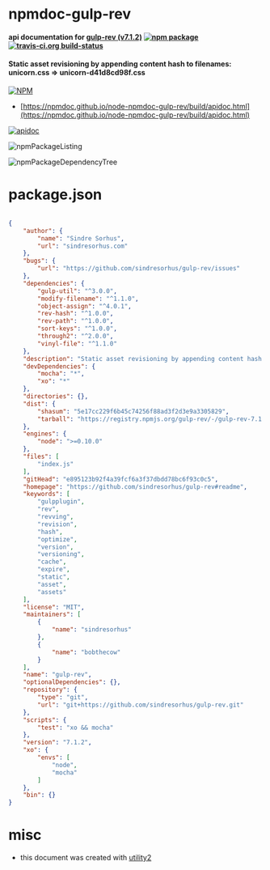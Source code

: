 # npmdoc-gulp-rev

#### api documentation for  [gulp-rev (v7.1.2)](https://github.com/sindresorhus/gulp-rev#readme)  [![npm package](https://img.shields.io/npm/v/npmdoc-gulp-rev.svg?style=flat-square)](https://www.npmjs.org/package/npmdoc-gulp-rev) [![travis-ci.org build-status](https://api.travis-ci.org/npmdoc/node-npmdoc-gulp-rev.svg)](https://travis-ci.org/npmdoc/node-npmdoc-gulp-rev)

#### Static asset revisioning by appending content hash to filenames: unicorn.css => unicorn-d41d8cd98f.css

[![NPM](https://nodei.co/npm/gulp-rev.png?downloads=true&downloadRank=true&stars=true)](https://www.npmjs.com/package/gulp-rev)

- [https://npmdoc.github.io/node-npmdoc-gulp-rev/build/apidoc.html](https://npmdoc.github.io/node-npmdoc-gulp-rev/build/apidoc.html)

[![apidoc](https://npmdoc.github.io/node-npmdoc-gulp-rev/build/screenCapture.buildCi.browser.%252Ftmp%252Fbuild%252Fapidoc.html.png)](https://npmdoc.github.io/node-npmdoc-gulp-rev/build/apidoc.html)

![npmPackageListing](https://npmdoc.github.io/node-npmdoc-gulp-rev/build/screenCapture.npmPackageListing.svg)

![npmPackageDependencyTree](https://npmdoc.github.io/node-npmdoc-gulp-rev/build/screenCapture.npmPackageDependencyTree.svg)



# package.json

```json

{
    "author": {
        "name": "Sindre Sorhus",
        "url": "sindresorhus.com"
    },
    "bugs": {
        "url": "https://github.com/sindresorhus/gulp-rev/issues"
    },
    "dependencies": {
        "gulp-util": "^3.0.0",
        "modify-filename": "^1.1.0",
        "object-assign": "^4.0.1",
        "rev-hash": "^1.0.0",
        "rev-path": "^1.0.0",
        "sort-keys": "^1.0.0",
        "through2": "^2.0.0",
        "vinyl-file": "^1.1.0"
    },
    "description": "Static asset revisioning by appending content hash to filenames: unicorn.css => unicorn-d41d8cd98f.css",
    "devDependencies": {
        "mocha": "*",
        "xo": "*"
    },
    "directories": {},
    "dist": {
        "shasum": "5e17cc229f6b45c74256f88ad3f2d3e9a3305829",
        "tarball": "https://registry.npmjs.org/gulp-rev/-/gulp-rev-7.1.2.tgz"
    },
    "engines": {
        "node": ">=0.10.0"
    },
    "files": [
        "index.js"
    ],
    "gitHead": "e895123b92f4a39fcf6a3f37dbdd78bc6f93c0c5",
    "homepage": "https://github.com/sindresorhus/gulp-rev#readme",
    "keywords": [
        "gulpplugin",
        "rev",
        "revving",
        "revision",
        "hash",
        "optimize",
        "version",
        "versioning",
        "cache",
        "expire",
        "static",
        "asset",
        "assets"
    ],
    "license": "MIT",
    "maintainers": [
        {
            "name": "sindresorhus"
        },
        {
            "name": "bobthecow"
        }
    ],
    "name": "gulp-rev",
    "optionalDependencies": {},
    "repository": {
        "type": "git",
        "url": "git+https://github.com/sindresorhus/gulp-rev.git"
    },
    "scripts": {
        "test": "xo && mocha"
    },
    "version": "7.1.2",
    "xo": {
        "envs": [
            "node",
            "mocha"
        ]
    },
    "bin": {}
}
```



# misc
- this document was created with [utility2](https://github.com/kaizhu256/node-utility2)
